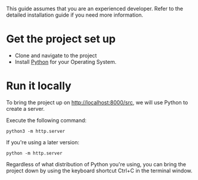 This guide assumes that you are an experienced developer. Refer to the detailed installation guide if you need more information.  

# Get the project set up
- Clone and navigate to the project
- Install [Python](https://www.python.org/downloads/) for your Operating System.

# Run it locally
To bring the project up on [http://localhost:8000/src](localhost:8000/src), we will use Python to create a server.

Execute the following command: 
```
python3 -m http.server
```

If you're using a later version:
```
python -m http.server
```

Regardless of what distribution of Python you're using, you can bring the project down by using the keyboard shortcut Ctrl+C in the terminal window. 


